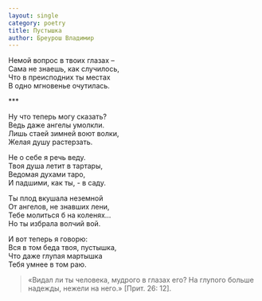 ```yaml
---
layout: single
category: poetry
title: Пустышка
author: Бреурош Владимир
---
```


Немой вопрос в твоих глазах –  
Сама не знаешь, как случилось,  
Что в преисподних ты местах  
В одно мгновенье очутилась.  

\*\*\*

Ну что теперь могу сказать?  
Ведь даже ангелы умолкли.  
Лишь стаей зимней воют волки,  
Желая душу растерзать.  

Не о себе я речь веду.  
Твоя душа летит в тартары,  
Ведомая духами таро,  
И падшими, как ты, - в саду.  

Ты плод вкушала неземной  
От ангелов, не знавших лени,  
Тебе молиться б на коленях…  
Но ты избрала волчий вой.  

И вот теперь я говорю:  
Вся в том беда твоя, пустышка,  
Что даже глупая мартышка  
Тебя умнее в том раю.  

> «Видал ли ты человека, мудрого в глазах его? 
> На глупого больше надежды, нежели на него.» 
> [Прит. 26: 12].
